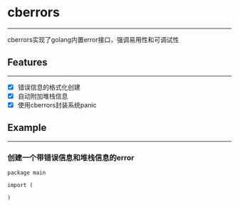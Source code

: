 # cberrors
___
cberrors实现了golang内置error接口，强调易用性和可调试性

## Features
___
- [X] 错误信息的格式化创建
- [X] 自动附加堆栈信息
- [X] 使用cberrors封装系统panic

## Example
___

### 创建一个带错误信息和堆栈信息的error
```golang
package main

import (
    
)
